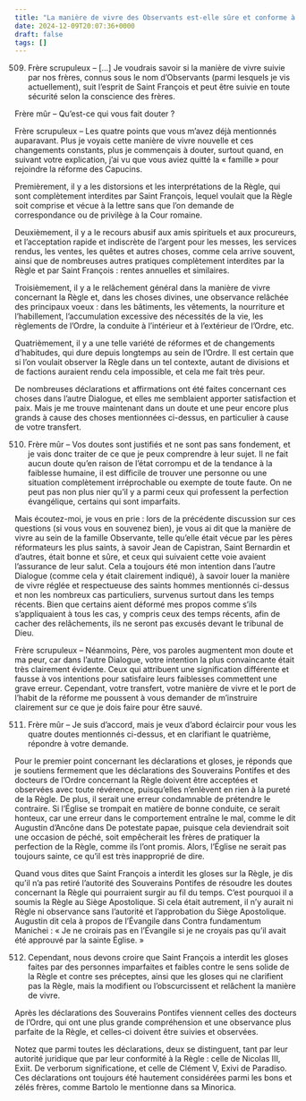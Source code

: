 ```yaml
---
title: "La manière de vivre des Observants est-elle sûre et conforme à l'esprit de Saint François ?"
date: 2024-12-09T20:07:36+0000
draft: false
tags: []
---
```


509. Frère scrupuleux – […] Je voudrais savoir si la manière de vivre suivie par nos frères, connus sous le nom d’Observants (parmi lesquels je vis actuellement), suit l’esprit de Saint François et peut être suivie en toute sécurité selon la conscience des frères.

Frère mûr – Qu’est-ce qui vous fait douter ?

Frère scrupuleux – Les quatre points que vous m’avez déjà mentionnés auparavant. Plus je voyais cette manière de vivre nouvelle et ces changements constants, plus je commençais à douter, surtout quand, en suivant votre explication, j’ai vu que vous aviez quitté la « famille » pour rejoindre la réforme des Capucins.

Premièrement, il y a les distorsions et les interprétations de la Règle, qui sont complètement interdites par Saint François, lequel voulait que la Règle soit comprise et vécue à la lettre sans que l’on demande de correspondance ou de privilège à la Cour romaine.

Deuxièmement, il y a le recours abusif aux amis spirituels et aux procureurs, et l’acceptation rapide et indiscrète de l’argent pour les messes, les services rendus, les ventes, les quêtes et autres choses, comme cela arrive souvent, ainsi que de nombreuses autres pratiques complètement interdites par la Règle et par Saint François : rentes annuelles et similaires.

Troisièmement, il y a le relâchement général dans la manière de vivre concernant la Règle et, dans les choses divines, une observance relâchée des principaux voeux : dans les bâtiments, les vêtements, la nourriture et l’habillement, l’accumulation excessive des nécessités de la vie, les règlements de l’Ordre, la conduite à l’intérieur et à l’extérieur de l’Ordre, etc.

Quatrièmement, il y a une telle variété de réformes et de changements d’habitudes, qui dure depuis longtemps au sein de l’Ordre. Il est certain que si l’on voulait observer la Règle dans un tel contexte, autant de divisions et de factions auraient rendu cela impossible, et cela me fait très peur.

De nombreuses déclarations et affirmations ont été faites concernant ces choses dans l’autre Dialogue, et elles me semblaient apporter satisfaction et paix. Mais je me trouve maintenant dans un doute et une peur encore plus grands à cause des choses mentionnées ci-dessus, en particulier à cause de votre transfert.

510. Frère mûr – Vos doutes sont justifiés et ne sont pas sans fondement, et je vais donc traiter de ce que je peux comprendre à leur sujet. Il ne fait aucun doute qu’en raison de l’état corrompu et de la tendance à la faiblesse humaine, il est difficile de trouver une personne ou une situation complètement irréprochable ou exempte de toute faute. On ne peut pas non plus nier qu’il y a parmi ceux qui professent la perfection évangélique, certains qui sont imparfaits.

Mais écoutez-moi, je vous en prie : lors de la précédente discussion sur ces questions (si vous vous en souvenez bien), je vous ai dit que la manière de vivre au sein de la famille Observante, telle qu’elle était vécue par les pères réformateurs les plus saints, à savoir Jean de Capistran, Saint Bernardin et d’autres, était bonne et sûre, et ceux qui suivaient cette voie avaient l’assurance de leur salut. Cela a toujours été mon intention dans l’autre Dialogue (comme cela y était clairement indiqué), à savoir louer la manière de vivre réglée et respectueuse des saints hommes mentionnés ci-dessus et non les nombreux cas particuliers, survenus surtout dans les temps récents. Bien que certains aient déformé mes propos comme s’ils s’appliquaient à tous les cas, y compris ceux des temps récents, afin de cacher des relâchements, ils ne seront pas excusés devant le tribunal de Dieu.

Frère scrupuleux – Néanmoins, Père, vos paroles augmentent mon doute et ma peur, car dans l’autre Dialogue, votre intention la plus convaincante était très clairement évidente. Ceux qui attribuent une signification différente et fausse à vos intentions pour satisfaire leurs faiblesses commettent une grave erreur. Cependant, votre transfert, votre manière de vivre et le port de l’habit de la réforme me poussent à vous demander de m’instruire clairement sur ce que je dois faire pour être sauvé.

511. Frère mûr – Je suis d’accord, mais je veux d’abord éclaircir pour vous les quatre doutes mentionnés ci-dessus, et en clarifiant le quatrième, répondre à votre demande.

Pour le premier point concernant les déclarations et gloses, je réponds que je soutiens fermement que les déclarations des Souverains Pontifes et des docteurs de l’Ordre concernant la Règle doivent être acceptées et observées avec toute révérence, puisqu’elles n’enlèvent en rien à la pureté de la Règle. De plus, il serait une erreur condamnable de prétendre le contraire. Si l’Église se trompait en matière de bonne conduite, ce serait honteux, car une erreur dans le comportement entraîne le mal, comme le dit Augustin d’Ancône dans De potestate papae, puisque cela deviendrait soit une occasion de péché, soit empêcherait les frères de pratiquer la perfection de la Règle, comme ils l’ont promis. Alors, l’Église ne serait pas toujours sainte, ce qu’il est très inapproprié de dire.

Quand vous dites que Saint François a interdit les gloses sur la Règle, je dis qu’il n’a pas retiré l’autorité des Souverains Pontifes de résoudre les doutes concernant la Règle qui pourraient surgir au fil du temps. C’est pourquoi il a soumis la Règle au Siège Apostolique. Si cela était autrement, il n’y aurait ni Règle ni observance sans l’autorité et l’approbation du Siège Apostolique. Augustin dit cela à propos de l’Évangile dans Contra fundamentum Manichei : « Je ne croirais pas en l’Évangile si je ne croyais pas qu’il avait été approuvé par la sainte Église. »

512. Cependant, nous devons croire que Saint François a interdit les gloses faites par des personnes imparfaites et faibles contre le sens solide de la Règle et contre ses préceptes, ainsi que les gloses qui ne clarifient pas la Règle, mais la modifient ou l’obscurcissent et relâchent la manière de vivre.

Après les déclarations des Souverains Pontifes viennent celles des docteurs de l’Ordre, qui ont une plus grande compréhension et une observance plus parfaite de la Règle, et celles-ci doivent être suivies et observées.

Notez que parmi toutes les déclarations, deux se distinguent, tant par leur autorité juridique que par leur conformité à la Règle : celle de Nicolas III, Exiit. De verborum significatione, et celle de Clément V, Exivi de Paradiso. Ces déclarations ont toujours été hautement considérées parmi les bons et zélés frères, comme Bartolo le mentionne dans sa Minorica.

